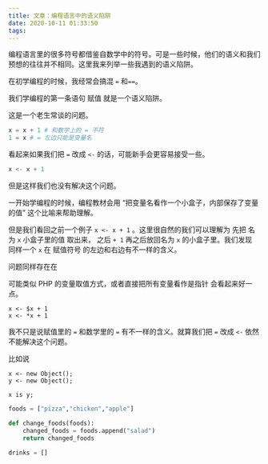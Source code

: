 ```yaml
---
title: 文章：编程语言中的语义陷阱
date: 2020-10-11 01:33:50
tags:
---
```


编程语言里的很多符号都借鉴自数学中的符号。可是一些时候，他们的语义和我们预想的往往并不相同。这里我来列举一些我遇到的语义陷阱。

在初学编程的时候，我经常会搞混 `=` 和`==`。

我们学编程的第一条语句 赋值 就是一个语义陷阱。

这是一个老生常谈的问题。

```python
x = x + 1 # 和数学上的 = 不符
1 = x # = 左边只能是变量名
```

看起来如果我们把 `=` 改成 `<-` 的话，可能新手会更容易接受一些。

```python
x <- x + 1
```

但是这样我们也没有解决这个问题。

一开始学编程的时候，编程教材会用 “把变量名看作一个小盒子，内部保存了变量的值” 这个比喻来帮助理解。

但是我们看回之前一个例子 `x <- x + 1` 。这里很自然的我们可以理解为 先把 名为 `x` 小盒子里的值 取出来， 之后 `+ 1` 再之后放回名为 `x` 的小盒子里。我们发现 同样一个 `x` 在 赋值符号 的左边和右边有不一样的含义。

问题同样存在在

可能类似 PHP 的变量取值方式，或者直接把所有变量看作是指针 会看起来好一点。

```
x <- $x + 1
x <- *x + 1
```





我不只是说赋值里的 `=` 和数学里的 `=` 有不一样的含义。就算我们把 `=` 改成 `<-` 依然不能解决这个问题。

比如说

```
x <- new Object();
y <- new Object();

x is y;
```



```python
foods = ["pizza","chicken","apple"]

def change_foods(foods):
    changed_foods = foods.append("salad")
    return changed_foods

drinks = []
```

